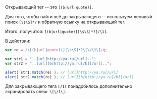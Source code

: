 
Открывающий тег -- это <code class="pattern">\[(b|url|quote)\]</code>.

Для того, чтобы найти всё до закрывающего -- используем ленивый поиск <code class="pattern">[\s\S]*?</code> и обратную ссылку на открывающий тег.

Итого, получится: <code class="pattern">\[(b|url|quote)\][\s\S]*?\[/\1\]</code>.

В действии:

```js run
var re = /\[(b|url|quote)\][\s\S]*?\[\/\1\]/g;

var str1 = "..[url]http://ya.ru[/url]..";
var str2 = "..[url][b]http://ya.ru[/b][/url]..";

alert( str1.match(re) ); // [url]http://ya.ru[/url]
alert( str2.match(re) ); // [url][b]http://ya.ru[/b][/url]
```

Для закрывающего тега `[/1]` понадобилось дополнительно экранировать слеш: `\[\/1\]`.
